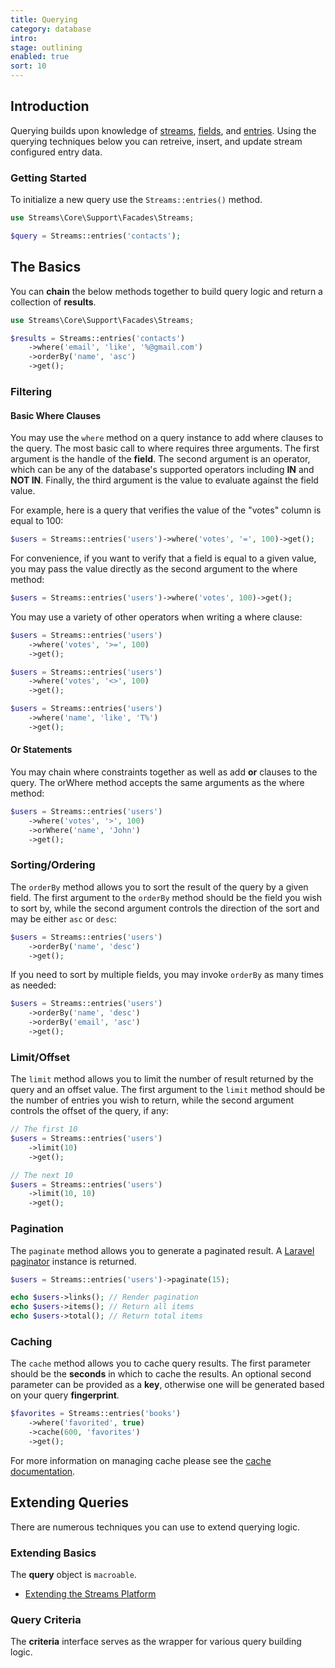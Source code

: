 ```yaml
---
title: Querying
category: database
intro: 
stage: outlining
enabled: true
sort: 10
---
```


## Introduction

Querying builds upon knowledge of [streams](streams), [fields](fields), and [entries](entries). Using the querying techniques below you can retreive, insert, and update stream configured entry data.

### Getting Started

To initialize a new query use the `Streams::entries()` method.

```php
use Streams\Core\Support\Facades\Streams;

$query = Streams::entries('contacts');
```

## The Basics

You can **chain** the below methods together to build query logic and return a collection of **results**.

```php
use Streams\Core\Support\Facades\Streams;

$results = Streams::entries('contacts')
    ->where('email', 'like', '%@gmail.com')
    ->orderBy('name', 'asc')
    ->get();
```

### Filtering

#### Basic Where Clauses

You may use the `where` method on a query instance to add where clauses to the query. The most basic call to where requires three arguments. The first argument is the handle of the **field**. The second argument is an operator, which can be any of the database's supported operators including **IN** and **NOT IN**. Finally, the third argument is the value to evaluate against the field value.

For example, here is a query that verifies the value of the "votes" column is equal to 100:

```php
$users = Streams::entries('users')->where('votes', '=', 100)->get();
```

For convenience, if you want to verify that a field is equal to a given value, you may pass the value directly as the second argument to the where method:

```php
$users = Streams::entries('users')->where('votes', 100)->get();
```

You may use a variety of other operators when writing a where clause:

```php
$users = Streams::entries('users')
    ->where('votes', '>=', 100)
    ->get();

$users = Streams::entries('users')
    ->where('votes', '<>', 100)
    ->get();

$users = Streams::entries('users')
    ->where('name', 'like', 'T%')
    ->get();
```

#### Or Statements

You may chain where constraints together as well as add **or** clauses to the query. The orWhere method accepts the same arguments as the where method:

```php
$users = Streams::entries('users')
    ->where('votes', '>', 100)
    ->orWhere('name', 'John')
    ->get();
```

### Sorting/Ordering

The `orderBy` method allows you to sort the result of the query by a given field. The first argument to the `orderBy` method should be the field you wish to sort by, while the second argument controls the direction of the sort and may be either `asc` or `desc`:

```php
$users = Streams::entries('users')
    ->orderBy('name', 'desc')
    ->get();
```

If you need to sort by multiple fields, you may invoke `orderBy` as many times as needed:

```php
$users = Streams::entries('users')
    ->orderBy('name', 'desc')
    ->orderBy('email', 'asc')
    ->get();
```

### Limit/Offset

The `limit` method allows you to limit the number of result returned by the query and an offset value. The first argument to the `limit` method should be the number of entries you wish to return, while the second argument controls the offset of the query, if any:

```php
// The first 10
$users = Streams::entries('users')
    ->limit(10)
    ->get();

// The next 10
$users = Streams::entries('users')
    ->limit(10, 10)
    ->get();
```

### Pagination

The `paginate` method allows you to generate a paginated result. A [Laravel paginator](https://laravel.com/docs/pagination) instance is returned.

```php
$users = Streams::entries('users')->paginate(15);

echo $users->links(); // Render pagination
echo $users->items(); // Return all items
echo $users->total(); // Return total items
```

### Caching

The `cache` method allows you to cache query results. The first parameter should be the **seconds** in which to cache the results. An optional second parameter can be provided as a **key**, otherwise one will be generated based on your query **fingerprint**.

```php
$favorites = Streams::entries('books')
    ->where('favorited', true)
    ->cache(600, 'favorites')
    ->get();
```

For more information on managing cache please see the [cache documentation](caching).

## Extending Queries

There are numerous techniques you can use to extend querying logic.

### Extending Basics

The **query** object is `macroable`.

- [Extending the Streams Platform](extending)

### Query Criteria

The **criteria** interface serves as the wrapper for various query building logic.
